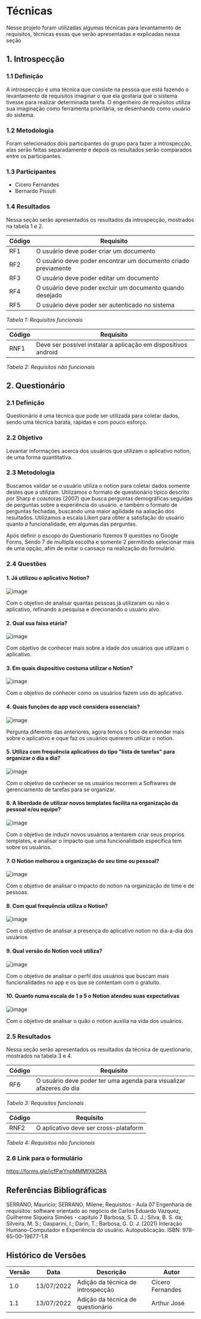 # Técnicas

Nesse projeto foram utilizadas algumas técnicas para levantamento de requisitos, técnicas essas que serão apresentadas e explicadas nessa seção

## 1. Introspecção

### 1.1 Definição

A introspecção é uma técnica que consiste na pessoa que está fazendo o levantamento de requisitos imaginar o que ela gostaria que o sistema tivesse para realizar determinada tarefa. O engenheiro de requisitos utiliza sua imaginação como ferramenta prioritária, se desenhando como usuário do sistema.

### 1.2 Metodologia

Foram selecionados dois participantes do grupo para fazer a introspecção, elas serão feitas separadamente e depois os resultados serão comparados entre os participantes.

### 1.3 Participantes

- Cícero Fernandes
- Bernardo Pissuti

### 1.4 Resultados

Nessa seção serão apresentados os resultados da introspecção, mostrados na tabela 1 e 2.

| Código | Requisito                                                      |
| ------ | -------------------------------------------------------------- |
| RF1    | O usuário deve poder criar um documento                        |
| RF2    | O usuário deve poder encontrar um documento criado previamente |
| RF3    | O usuário deve poder editar um documento                       |
| RF4    | O usuário deve poder excluir um documento quando desejado      |
| RF5    | O usuário deve poder ser autenticado no sistema                |

_Tabela 1: Requisitos funcionais_

| Código | Requisito                                                      |
| ------ | -------------------------------------------------------------- |
| RNF1   | Deve ser possível instalar a aplicação em dispositivos android |

_Tabela 2: Requisitos não funcionais_


## 2. Questionário

### 2.1 Definição

Questionário é uma técnica que pode ser utilizada para coletar dados, sendo uma técnica barata, rápidas e com pouco esforço.

### 2.2 Objetivo

Levantar informações acerca dos usuários que utilizam o aplicativo notion, de uma forma quantitativa.

### 2.3 Metodologia

Buscamos validar se o usuário utiliza o notion para coletar dados somente destes que a utilizam. Utilizamos o formato de questionário típico descrito por Sharp e coautoras (2007) que busca perguntas demográficas seguidas de perguntas sobre a experiência do usuário. e também o formato de perguntas fechadas, buscando uma maior agilidade na aaliação dos resultados. Utilizamos a escala Likert para obter a satisfação do usuário quanto a funcionalidade, em algumas das perguntas.

Após definir o escopo do Questionario fizemos 9 questões no Google Forms, Sendo 7 de multipla escolha e somente 2 permitindo selecionar mais de uma opção, afim de evitar o cansaço na realização do formulário.

### 2.4 Questões

#### 1. Já utilizou o aplicativo Notion?
![image](https://user-images.githubusercontent.com/60429513/178844427-3c55a468-e2e0-4618-b207-2de9e03097e1.png)


Com o objetivo de analisar quantas pessoas já utilizaram ou não o aplicativo, refinando a pesquisa e direcionando o usuário alvo.

#### 2. Qual sua faixa etária?

![image](https://user-images.githubusercontent.com/60429513/178844474-9c82c79e-ed35-43cd-8b97-d209bb525616.png)


Com objetivo de conhecer mais sobre a idade dos usuários que utilizam o aplicativo.

#### 3. Em quais dispositivo costuma utilizar o Notion?

![image](https://user-images.githubusercontent.com/60429513/178844508-a33b5056-4025-408e-a50a-d925ac4071a5.png)


Com o objetivo de conhecer como os usuários fazem uso do aplicativo.

#### 4. Quais funções do app você considera essenciais?

![image](https://user-images.githubusercontent.com/60429513/178844536-19ffa890-f06e-4885-8b7a-822f434ab013.png)


Pergunta diferente das anteriores, agora temos o foco de entender mais sobre o aplicativo e oque faz os usuários quererem utilizar o notion.

#### 5. Utiliza com frequência aplicativos do tipo "lista de tarefas" para organizar o dia a dia?

![image](https://user-images.githubusercontent.com/60429513/178844570-54fe96ed-d25e-495f-aeec-1edc45045c45.png)


Com o objetivo de conhecer se os usuários recorrem a Softwares de gerenciamento de tarefas para se organizar.

#### 6. A liberdade de utilizar novos templates facilita na organização da pessoal  e/ou equipe?

![image](https://user-images.githubusercontent.com/60429513/178844608-41c01fae-0da5-4f5b-8256-376efcfa50e0.png)


Com o objetivo de induzir novos usuários a tentarem criar seus proprios templates, e analisar o impacto que uma funcionalidade especifica tem sobre os usuários.

#### 7. O Notion melhorou a organização do seu time ou pessoal?

![image](https://user-images.githubusercontent.com/60429513/178844642-47af25b4-6719-49e6-865b-fca533811258.png)

Com o objetivo de analisar o impacto do notion na organização de time e de pessoas.

#### 8. Com qual frequência utiliza o Notion?

![image](https://user-images.githubusercontent.com/60429513/178844673-383af217-3d20-467f-ae19-8df4f39b4098.png)


Com o objetivo de analisar a presença do aplicativo notion no dia-a-dia dos usuários

#### 9. Qual versão do Notion você utiliza?

![image](https://user-images.githubusercontent.com/60429513/178844706-ec635a0d-9283-4d8c-8be4-6438f1a2a1d1.png)


Com o objetivo de analisar o perfil dos usuários que buscam mais funcionalidades no app e os que se contentam com o gratuito.

#### 10. Quanto numa escala de 1 a 5 o Notion atendeu suas expectativas

![image](https://user-images.githubusercontent.com/60429513/178844741-fc9e1869-85c1-4bb3-9a25-898c94e5e2dc.png)


Com o objetivo de analisar o quão o notion auxilia na vida dos usuários.

### 2.5 Resultados

Nessa seção serão apresentados os resultados da técnica de questionario, mostrados na tabela 3 e 4.

| Código | Requisito                                                      |
| ------ | -------------------------------------------------------------- |
| RF6    | O usuário deve poder ter uma agenda para visualizar afazeres do dia |


_Tabela 3: Requisitos funcionais_

| Código | Requisito                                                      |
| ------ | -------------------------------------------------------------- |
| RNF2   | O aplicativo deve ser cross-plataform   |

_Tabela 4: Requisitos não funcionais_


### 2.6 Link para o formulário
  
https://forms.gle/jcfPwYnpMMMfXKDRA


## Referências Bibliográficas

SERRANO, Maurício; SERRANO, Milene; Requisitos - Aula 07
Engenharia de requisitos: software orientado ao negócio de Carlos Eduardo Vazquez, Guilherme Siqueira Simões - capitulo 7
Barbosa, S. D. J.; Silva, B. S. da; Silveira, M. S.; Gasparini, I.; Darin, T.; Barbosa, G. D. J. (2021) Interação Humano-Computador e Experiência do usuário. Autopublicação. ISBN: 978-65-00-19677-1.R

## Histórico de Versões

| Versão | Data       | Descrição                         | Autor            |
| ------ | ---------- | --------------------------------- | ---------------- |
| 1.0    | 13/07/2022 | Adição da técnica de introspecção | Cícero Fernandes |
| 1.1    | 13/07/2022 | Adição da técnica de questionário | Arthur José      |
